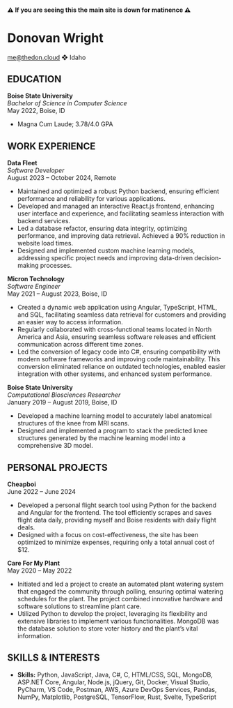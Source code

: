 #### ⚠️ If you are seeing this the main site is down for matinence ⚠️

# Donovan Wright
me@thedon.cloud ❖ Idaho

## EDUCATION
**Boise State University**  
*Bachelor of Science in Computer Science*  
May 2022, Boise, ID  
- Magna Cum Laude; 3.78/4.0 GPA  

## WORK EXPERIENCE
**Data Fleet**  
*Software Developer*  
August 2023 – October 2024, Remote 
- Maintained and optimized a robust Python backend, ensuring efficient performance and reliability for various applications.  
- Developed and managed an interactive React.js frontend, enhancing user interface and experience, and facilitating seamless interaction with backend services.  
- Led a database refactor, ensuring data integrity, optimizing performance, and improving data retrieval. Achieved a 90% reduction in website load times.  
- Designed and implemented custom machine learning models, addressing specific project needs and improving data-driven decision-making processes.  

**Micron Technology**  
*Software Engineer*  
May 2021 – August 2023, Boise, ID  
- Created a dynamic web application using Angular, TypeScript, HTML, and SQL, facilitating seamless data retrieval for customers and providing an easier way to access information.  
- Regularly collaborated with cross-functional teams located in North America and Asia, ensuring seamless software releases and efficient communication across different time zones.  
- Led the conversion of legacy code into C#, ensuring compatibility with modern software frameworks and improving code maintainability. This conversion eliminated reliance on outdated technologies, enabled easier integration with other systems, and enhanced system performance.  

**Boise State University**  
*Computational Biosciences Researcher*  
January 2019 – August 2019, Boise, ID  
- Developed a machine learning model to accurately label anatomical structures of the knee from MRI scans.  
- Designed and implemented a program to stack the predicted knee structures generated by the machine learning model into a comprehensive 3D model.  

## PERSONAL PROJECTS
**Cheapboi**  
June 2022 – June 2024  
- Developed a personal flight search tool using Python for the backend and Angular for the frontend. The tool efficiently scrapes and saves flight data daily, providing myself and Boise residents with daily flight deals.  
- Designed with a focus on cost-effectiveness, the site has been optimized to minimize expenses, requiring only a total annual cost of $12.  

**Care For My Plant**  
May 2020 – May 2022  
- Initiated and led a project to create an automated plant watering system that engaged the community through polling, ensuring optimal watering schedules for the plant. The project combined innovative hardware and software solutions to streamline plant care.  
- Utilized Python to develop the project, leveraging its flexibility and extensive libraries to implement various functionalities. MongoDB was the database solution to store voter history and the plant’s vital information.  

## SKILLS & INTERESTS
- **Skills:** Python, JavaScript, Java, C#, C, HTML/CSS, SQL, MongoDB, ASP.NET Core, Angular, Node.js, jQuery, Git, Docker, Visual Studio, PyCharm, VS Code, Postman, AWS, Azure DevOps Services, Pandas, NumPy, Matplotlib, PostgreSQL, TensorFlow, Rust, Svelte, TypeScript
